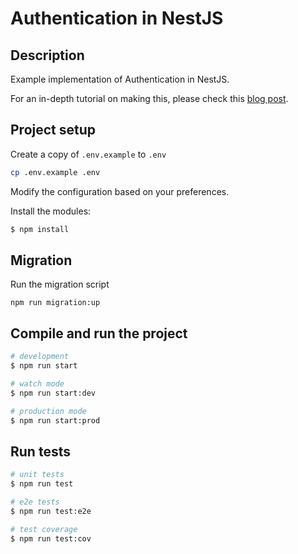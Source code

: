 # Authentication in NestJS

## Description
Example implementation of Authentication in NestJS.

For an in-depth tutorial on making this, please check this [blog post](https://jereme.me/post/nestjs-authentication-guide/).

## Project setup

Create a copy of `.env.example` to `.env`

```sh
cp .env.example .env
```

Modify the configuration based on your preferences. 

Install the modules: 


```bash
$ npm install
```

## Migration

Run the migration script

```
npm run migration:up
```

## Compile and run the project

```bash
# development
$ npm run start

# watch mode
$ npm run start:dev

# production mode
$ npm run start:prod
```

## Run tests

```bash
# unit tests
$ npm run test

# e2e tests
$ npm run test:e2e

# test coverage
$ npm run test:cov
```
